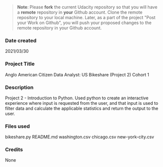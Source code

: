 >**Note**: Please **fork** the current Udacity repository so that you will have a **remote** repository in **your** Github account. Clone the remote repository to your local machine. Later, as a part of the project "Post your Work on Github", you will push your proposed changes to the remote repository in your Github account.

### Date created
2021/03/30

### Project Title
Anglo American Citizen Data Analyst: US Bikeshare (Project 2) Cohort 1

### Description
Project 2 - Introduction to Python. Used python to create an interactive experience where input is requested from the user, and that input is used to filter data and calculate the applicable statistics and return the output to the user.

### Files used
bikeshare.py
README.md
washington.csv
chicago.csv
new-york-city.csv

### Credits
None

